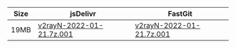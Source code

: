 |    Size   |     jsDelivr  | FastGit |
|  ---  |  ---  |  ---  |
| 19MB | [v2rayN-2022-01-21.7z.001](https://cdn.jsdelivr.net/gh/googleians/v2rayN-32@main/v2rayN-2022-01-21.7z.001) | [v2rayN-2022-01-21.7z.001](https://raw.fastgit.org/googleians/v2rayN-32/main/v2rayN-2022-01-21.7z.001) |
